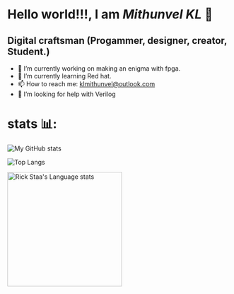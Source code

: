 <h1><strong>Hello world!!!, I am <em>Mithunvel KL</em> </strong>🤠</h1>

## Digital craftsman (Progammer, designer, creator, Student.)

- 🔭 I’m currently working on making an enigma with fpga.
- 🌱 I’m currently learning Red hat.
- 📫 How to reach me: klmithunvel@outlook.com
- 🤔 I’m looking for help with Verilog 
 <!---👯 I’m looking to collaborate on ...
- 💬 Ask me about ...--->

# stats 📊:
   ![My GitHub stats](https://github-readme-stats.vercel.app/api?username=KL-Mithunvel&show_icons=true&theme=cobalt)

   ![Top Langs](https://github-readme-stats.vercel.app/api/top-langs/?username=KL-Mithunvel&layout=compact)





<img height=259 src="https://github-readme-stats-git-masterrstaa-rickstaa.vercel.app/api/top-langs/?username=Mithunvel&layout=compact&langs_count=12&hide_border=true&role=owner,collaborator&theme=default#gh-light-mode-only" alt="Rick Staa's Language stats" />
</a>
